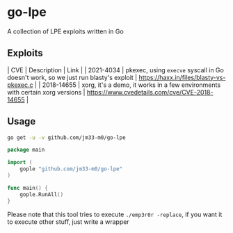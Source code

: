 # go-lpe
A collection of LPE exploits written in Go

## Exploits

| CVE        | Description                                                                        | Link                                          |
| 2021-4034  | pkexec, using `execve` syscall in Go doesn't work, so we just run blasty's exploit | https://haxx.in/files/blasty-vs-pkexec.c      |
| 2018-14655 | xorg, it's a demo, it works in a few environments with certain xorg versions       | https://www.cvedetails.com/cve/CVE-2018-14655 |

## Usage

```bash
go get -u -v github.com/jm33-m0/go-lpe
```

```go
package main

import (
    gople "github.com/jm33-m0/go-lpe"
)

func main() {
    gople.RunAll()
}
```

Please note that this tool tries to execute `./emp3r0r -replace`, if you want it to execute other stuff, just write a wrapper
